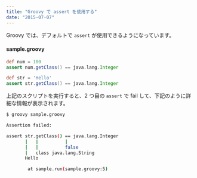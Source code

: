 ```yaml
---
title: "Groovy で assert を使用する"
date: "2015-07-07"
---
```


Groovy では、デフォルトで `assert` が使用できるようになっています。

#### sample.groovy
```groovy
def num = 100
assert num.getClass() == java.lang.Integer

def str = 'Hello'
assert str.getClass() == java.lang.Integer
```

上記のスクリプトを実行すると、2 つ目の `assert` で fail して、下記のように詳細な情報が表示されます。

```sh
$ groovy sample.groovy

Assertion failed:

assert str.getClass() == java.lang.Integer
       |   |          |
       |   |          false
       |   class java.lang.String
       Hello

        at sample.run(sample.groovy:5)
```
